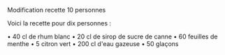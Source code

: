 Modification recette 10 personnes

Voici la recette pour dix personnes : 

• 40 cl de rhum blanc
• 20 cl de sirop de sucre de canne
• 60 feuilles de menthe
• 5 citron vert
• 200 cl d'eau gazeuse
• 50 glaçons